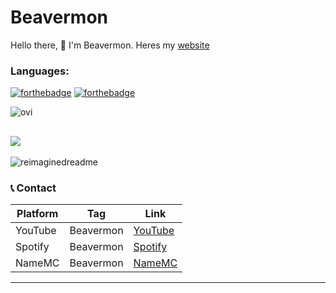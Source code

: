 # Beavermon
Hello there, 👋 I'm Beavermon. Heres my [website](https://www.youtube.com/watch?v=xvFZjo5PgG0)

<h3 align="left">Languages:</h3>

[![forthebadge](https://forthebadge.com/images/badges/made-with-python.svg)](https://forthebadge.com)
[![forthebadge](https://forthebadge.com/images/badges/uses-html.svg)](https://forthebadge.com)

<img src="https://github-readme-stats.vercel.app/api/top-langs?username=Beavermon&show_icons=true&locale=en&layout=compact&theme=chartreuse-dark" alt="ovi" />

<br>

![](https://komarev.com/ghpvc/?username=Beqavermon&color=blue)
---
<img src="https://myreadme.vercel.app/api/embed/Beavermon?panels=userstatistics,toprepositories,toplanguages,commitgraph" alt="reimaginedreadme" />

### 📞 Contact
| Platform | Tag | Link |
|-------|-------------|------|
| YouTube | Beavermon | [YouTube](https://www.youtube.com/@beavermon/videos) | 
| Spotify | Beavermon | [Spotify](https://open.spotify.com/user/6kv8sgjqq9qlis6j1gdtfc7hf)
| NameMC | Beavermon | [NameMC](https://namemc.com/profile/BeaverMon.1)
****
<!--
